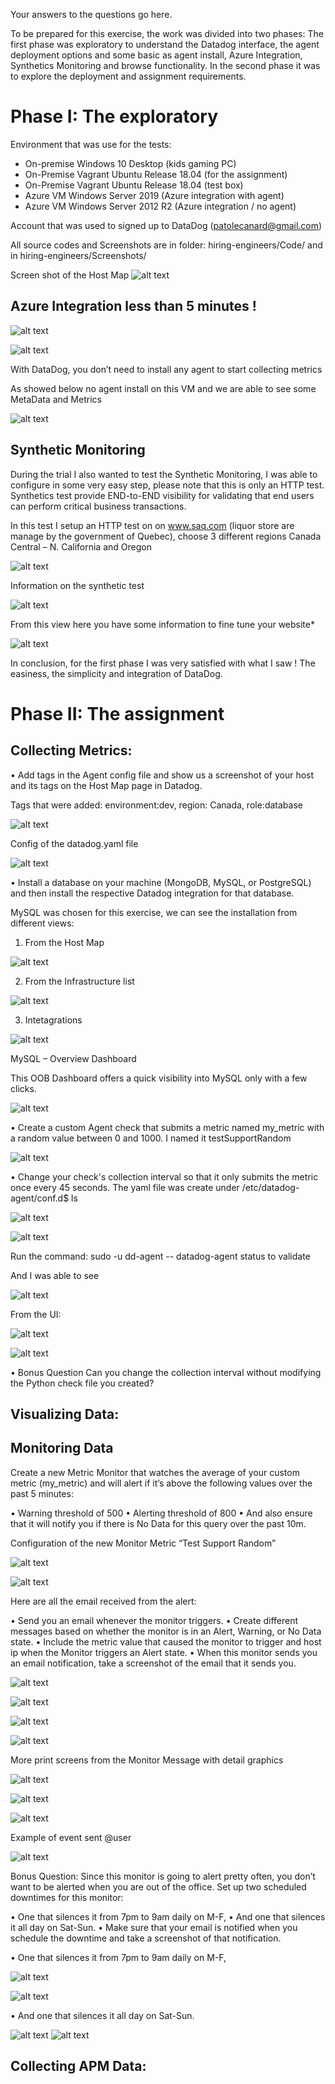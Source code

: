 Your answers to the questions go here.


To be prepared for this exercise, the work was divided into two phases: The first phase was exploratory to understand the Datadog interface, the agent deployment options and some basic as agent install, Azure Integration, Synthetics Monitoring and browse functionality. In the second phase it was to explore the deployment and assignment requirements.

# Phase I: The exploratory 

Environment that was use for the tests:

- On-premise 		 Windows 10 Desktop (kids gaming PC)
- On-Premise		  Vagrant Ubuntu Release 18.04  (for the assignment)
- On-Premise 		 Vagrant Ubuntu  Release 18.04 (test box)   
- Azure VM 		   Windows Server 2019 (Azure integration with agent) 
- Azure VM		    Windows Server 2012 R2 (Azure integration / no agent)

 Account that was used to signed up to DataDog (patolecanard@gmail.com)
 
 All source codes and Screenshots are in folder:  hiring-engineers/Code/ and in hiring-engineers/Screenshots/




Screen shot of the Host Map
![alt text](https://github.com/Patolecanard/hiring-engineers/blob/master/Screenshots/pic1.png "All Systems")
 

 ## Azure Integration less than 5 minutes ! ##

![alt text](https://github.com/Patolecanard/hiring-engineers/blob/master/Screenshots/pic2.png "Azure Integration") 

![alt text](https://github.com/Patolecanard/hiring-engineers/blob/master/Screenshots/pic3.png "No agent")
 
With DataDog, you don’t need to install any agent to start collecting metrics

As showed below no agent install on this VM and we are able to see some MetaData and Metrics

![alt text](https://github.com/Patolecanard/hiring-engineers/blob/master/Screenshots/pic4.png "MetaData and Metrics")


## Synthetic Monitoring ##

During the trial I also wanted to test the Synthetic Monitoring, I was able to configure in some very easy step, please note that this is only an HTTP test. Synthetics test provide END-to-END visibility for validating that end users can perform critical business transactions.

In this test I setup an HTTP test on on www.saq.com (liquor store are manage by the government of Quebec), choose 3 different regions Canada Central – N. California and Oregon

![alt text](https://github.com/Patolecanard/hiring-engineers/blob/master/Screenshots/pic5.png "Robots Location")


Information on the synthetic test

![alt text](https://github.com/Patolecanard/hiring-engineers/blob/master/Screenshots/pic6.png "Information Synthetics")
 

From this view here you have some information to fine tune your website*

![alt text](https://github.com/Patolecanard/hiring-engineers/blob/master/Screenshots/pic7.png "Information Synthetics")
 
In conclusion, for the first phase I was very satisfied with what I saw ! The easiness, the simplicity and integration of DataDog. 





# Phase II: The assignment

## Collecting Metrics:

•	Add tags in the Agent config file and show us a screenshot of your host and its tags on the Host Map page in Datadog.

Tags that were added: environment:dev, region: Canada, role:database

 ![alt text](https://github.com/Patolecanard/hiring-engineers/blob/master/Screenshots/pic8.png "Tags")

Config of the datadog.yaml file

![alt text](https://github.com/Patolecanard/hiring-engineers/blob/master/Screenshots/pic9.png "Tags DataDog yaml")
 

•	Install a database on your machine (MongoDB, MySQL, or PostgreSQL) and then install the respective Datadog integration for that database.

MySQL was chosen for this exercise, we can see the installation from different views:

1.	From the Host Map

![alt text](https://github.com/Patolecanard/hiring-engineers/blob/master/Screenshots/pic10_1.png "MySQL Host Map")
 
2.	From the Infrastructure list 

![alt text](https://github.com/Patolecanard/hiring-engineers/blob/master/Screenshots/pic11.png "MySQL Infra List")

3.	Intetagrations

![alt text](https://github.com/Patolecanard/hiring-engineers/blob/master/Screenshots/pic12.png "Integration")
 

MySQL – Overview Dashboard

This OOB Dashboard offers a quick visibility into MySQL only with a few clicks.

![alt text](https://github.com/Patolecanard/hiring-engineers/blob/master/Screenshots/pic13.png "MySQL Overview Dashboard")
 
•	Create a custom Agent check that submits a metric named my_metric with a random value between 0 and 1000. I named it testSupportRandom

![alt text](https://github.com/Patolecanard/hiring-engineers/blob/master/Screenshots/pic14.png "Custom Agent Check")
 
•	Change your check's collection interval so that it only submits the metric once every 45 seconds.
The yaml file was create under /etc/datadog-agent/conf.d$ ls

![alt text](https://github.com/Patolecanard/hiring-engineers/blob/master/Screenshots/pic15.png "Path")

![alt text](https://github.com/Patolecanard/hiring-engineers/blob/master/Screenshots/pic16.png "Custom Test")
 
Run the command:
sudo -u dd-agent -- datadog-agent status to validate

And I was able to see 

![alt text](https://github.com/Patolecanard/hiring-engineers/blob/master/Screenshots/pic17.png "Status")

From the UI:

![alt text](https://github.com/Patolecanard/hiring-engineers/blob/master/Screenshots/pic18.png "From UI")

![alt text](https://github.com/Patolecanard/hiring-engineers/blob/master/Screenshots/pic18_1.png "From UI")


 
•	Bonus Question Can you change the collection interval without modifying the Python check file you created?


## Visualizing Data:



## Monitoring Data

Create a new Metric Monitor that watches the average of your custom metric (my_metric) and will alert if it’s above the following values over the past 5 minutes:

•	Warning threshold of 500
•	Alerting threshold of 800
•	And also ensure that it will notify you if there is No Data for this query over the past 10m.

Configuration of the new Monitor Metric “Test Support Random”

![alt text](https://github.com/Patolecanard/hiring-engineers/blob/master/Screenshots/pic19.png "Monitor Metric") 

![alt text](https://github.com/Patolecanard/hiring-engineers/blob/master/Screenshots/pic20.png "Monitor Metric 1") 
 

Here are all the email received from the alert:

•	Send you an email whenever the monitor triggers.
•	Create different messages based on whether the monitor is in an Alert, Warning, or No Data state.
•	Include the metric value that caused the monitor to trigger and host ip when the Monitor triggers an Alert state.
•	When this monitor sends you an email notification, take a screenshot of the email that it sends you.

![alt text](https://github.com/Patolecanard/hiring-engineers/blob/master/Screenshots/pic21.png "Email")

![alt text](https://github.com/Patolecanard/hiring-engineers/blob/master/Screenshots/pic22.png "Email 1")

![alt text](https://github.com/Patolecanard/hiring-engineers/blob/master/Screenshots/pic23.png "Email 2")

![alt text](https://github.com/Patolecanard/hiring-engineers/blob/master/Screenshots/pic24.png "Email 3")

 

More print screens from the Monitor Message with detail graphics

![alt text](https://github.com/Patolecanard/hiring-engineers/blob/master/Screenshots/pic25.png "More Detail")

![alt text](https://github.com/Patolecanard/hiring-engineers/blob/master/Screenshots/pic26.png "More Detail 1 ")

![alt text](https://github.com/Patolecanard/hiring-engineers/blob/master/Screenshots/pic27.png "More Detail 2") 

Example of event sent @user

![alt text](https://github.com/Patolecanard/hiring-engineers/blob/master/Screenshots/pic28.png "Example of event")



Bonus Question: Since this monitor is going to alert pretty often, you don’t want to be alerted when you are out of the office. Set up two scheduled downtimes for this monitor:

•	One that silences it from 7pm to 9am daily on M-F,
•	And one that silences it all day on Sat-Sun.
•	Make sure that your email is notified when you schedule the downtime and take a screenshot of that notification.


•	One that silences it from 7pm to 9am daily on M-F,

![alt text](https://github.com/Patolecanard/hiring-engineers/blob/master/Screenshots/pic29.png "Silence M-F")

![alt text](https://github.com/Patolecanard/hiring-engineers/blob/master/Screenshots/pic30.png "Silence M-F 1")
 
•	And one that silences it all day on Sat-Sun.

![alt text](https://github.com/Patolecanard/hiring-engineers/blob/master/Screenshots/pic31.png "Silence S-S ")
![alt text](https://github.com/Patolecanard/hiring-engineers/blob/master/Screenshots/pic32.png "Silence S-S 1")


## Collecting APM Data:



 
 


